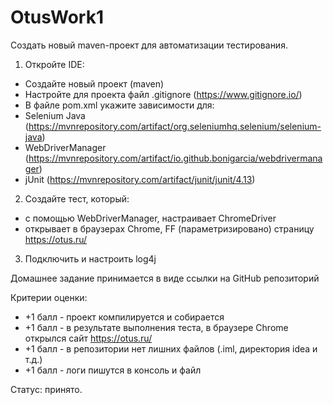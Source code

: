 # OtusWork1
Создать новый maven-проект для автоматизации тестирования.

1. Откройте IDE:
- Создайте новый проект (maven)
- Настройте для проекта файл .gitignore (https://www.gitignore.io/)
- В файле pom.xml укажите зависимости для:
- Selenium Java (https://mvnrepository.com/artifact/org.seleniumhq.selenium/selenium-java)
- WebDriverManager (https://mvnrepository.com/artifact/io.github.bonigarcia/webdrivermanager)
- jUnit (https://mvnrepository.com/artifact/junit/junit/4.13)

2. Создайте тест, который:
- с помощью WebDriverManager, настраивает ChromeDriver
- открывает в браузерах Chrome, FF (параметризировано) страницу https://otus.ru/

3. Подключить и настроить log4j

Домашнее задание принимается в виде ссылки на GitHub репозиторий

Критерии оценки:
- +1 балл - проект компилируется и собирается
- +1 балл - в результате выполнения теста, в браузере Chrome открылся сайт https://otus.ru/
- +1 балл - в репозитории нет лишних файлов (.iml, директория idea и т.д.)
- +1 балл - логи пишутся в консоль и файл

Статус: принято.
